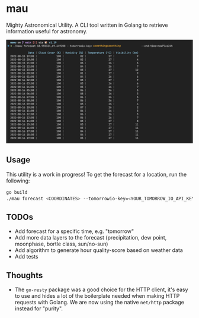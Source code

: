 # mau
Mighty Astronomical Utility. A CLI tool written in Golang to retrieve information useful for astronomy.

![](docs/mau.png)


## Usage

This utility is a work in progress!
To get the forecast for a location, run the following:

```bash
go build
./mau forecast <COORDINATES> --tomorrowio-key=<YOUR_TOMORROW_IO_API_KEY> --end-time=nowPlus24h
```

## TODOs
- Add forecast for a specific time, e.g. "tomorrow"
- Add more data layers to the forecast (precipitation, dew point, moonphase, bortle class, sun/no-sun)
- Add algorithm to generate hour quality-score based on weather data
- Add tests

## Thoughts
- The `go-resty` package was a good choice for the HTTP client, it's easy to use and hides a lot of the boilerplate needed when making HTTP requests with Golang. We are now using the native `net/http` package instead for "purity".
